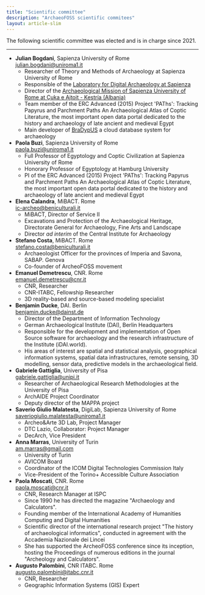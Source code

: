 ```yaml
---
title: "Scientific committee"
description: "ArchaeoFOSS scientific commitees"
layout: article-slim
---
```


The following scientific committee was elected and is in charge since 2021.

---

- **Julian Bogdani**, Sapienza University of Rome  
  [julian.bogdani@uniroma1.it](mailto:julian.bogdani@uniroma1.it)
  - Researcher of Theory and Methods of Archaeology at Sapienza University of Rome
  - Responsible of the [Laboratory for Digital Archaeology at Sapienza](http://purl.org/lad)
  - Director of the [Archaeological Mission of Sapienza University of Rome at Çuka e Ajtoit  - Kestría (Albania)](http://purl.org/lad/cuka-e-ajtoit)
  - Team member of the ERC Advanced (2015) Project 'PAThs': Tracking Papyrus and Parchment Paths An Archaeological Atlas of Coptic Literature, the most important open data portal dedicated to the history and archaeology of late ancient and medieval Egypt
  - Main developer of [BraDypUS](https://github.com/bdus-db/BraDypUS) a cloud database system for archaeology
- **Paola Buzi**, Sapienza University of Rome  
  [paola.buzi@uniroma1.it](mailto:paola.buzi@uniroma1.it)
  - Full Professor of Egyptology and Coptic Civilization at Sapienza University of Rome
  - Honorary Professor of Egyptology at Hamburg University
  - PI of the ERC Advanced (2015) Project 'PAThs': Tracking Papyrus and Parchment Paths An Archaeological Atlas of Coptic Literature, the most important open data portal dedicated to the history and archaeology of late ancient and medieval Egypt
- **Elena Calandra**, MiBACT. Rome  
  [ic-archeo@beniculturali.it](mailto:ic-archeo@cultura.gov.it)
  - MiBACT, Director of Service II
  - Excavations and Protection of the Archaeological Heritage, Directorate General for Archaeology, Fine Arts and Landscape
  - Director _ad interim_ of the Central Institute for Archaeology
- **Stefano Costa**, MiBACT. Rome  
  [stefano.costa@beniculturali.it](mailto:stefano.costa@cultura.gov.it)
  - Archaeologist Officer for the provinces of Imperia and Savona, SABAP. Genova
  - Co-founder of ArcheoFOSS movement
- **Emanuel Demetrescu**, CNR. Rome  
  [emanuel.demetrescu@cnr.it](mailto:emanuel.demetrescu@cnr.it)
  - CNR, Researcher
  - CNR-ITABC, Fellowship Researcher
  - 3D reality-based and source-based modeling specialist
- **Benjamin Ducke**, DAI. Berlin  
  [benjamin.ducke@dainst.de](mailto:benjamin.ducke@dainst.de)
  - Director of the Department of Information Technology
  - German Archaeological Institute (DAI), Berlin Headquarters
  - Responsible for the development and implementation of Open Source software for archaeology and the research infrastructure of the Institute (iDAI.world).
  - His areas of interest are spatial and statistical analysis, geographical information systems, spatial data infrastructures, remote sensing, 3D modelling, sensor data, predictive models in the archaeological field.
- **Gabriele Gattiglia**, University of Pisa  
  [gabriele.gattiglia@unipi.it](mailto:gabriele.gattiglia@unipi.it)
  - Researcher of Archaeological Research Methodologies at the University of Pisa
  - ArchAIDE Project Coordinator
  - Deputy director of the MAPPA project
- **Saverio Giulio Malatesta**, DigiLab, Sapienza University of Rome  
  [saveriogiulio.malatesta@uniroma1.it](mailto:saveriogiulio.malatesta@uniroma1.it)
  - Archeo&Arte 3D Lab, Project Manager
  - DTC Lazio, Collaborator: Project Manager
  - DecArch, Vice President
- **Anna Marras**, University of Turin  
  [am.marras@gmail.com](mailto:am.marras@gmail.com)
  - University of Turin
  - AVICOM Board
  - Coordinator of the ICOM Digital Technologies Commission Italy
  - Vice-President of the Torino+ Accessible Culture Association
- **Paola Moscati**, CNR. Rome  
  [paola.moscati@cnr.it](mailto:paola.moscati@cnr.it)
  - CNR, Research Manager at ISPC
  - Since 1990 he has directed the magazine "Archaeology and Calculators".
  - Founding member of the International Academy of Humanities Computing and Digital Humanities
  - Scientific director of the international research project "The history of archaeological informatics", conducted in agreement with the Accademia Nazionale dei Lincei
  - She has supported the ArcheoFOSS conference since its inception, hosting the Proceedings of numerous editions in the journal "Archeology and Calculators".
- **Augusto Palombini**, CNR ITABC. Rome  
  [augusto.palombini@itabc.cnr.it](mailto:augusto.palombini@itabc.cnr.it)
  - CNR, Researcher
  - Geographic Information Systems (GIS) Expert
